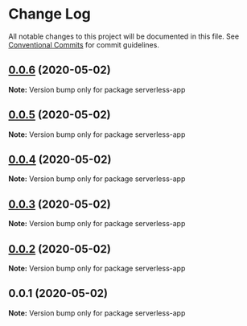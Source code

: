 # Change Log

All notable changes to this project will be documented in this file.
See [Conventional Commits](https://conventionalcommits.org) for commit guidelines.

## [0.0.6](https://github.com/kaoskeya/apollo-federation-sample-app/compare/v0.0.5...v0.0.6) (2020-05-02)

**Note:** Version bump only for package serverless-app





## [0.0.5](https://github.com/kaoskeya/apollo-federation-sample-app/compare/v0.0.4...v0.0.5) (2020-05-02)

**Note:** Version bump only for package serverless-app





## [0.0.4](https://github.com/kaoskeya/apollo-federation-sample-app/compare/v0.0.3...v0.0.4) (2020-05-02)

**Note:** Version bump only for package serverless-app





## [0.0.3](https://github.com/kaoskeya/apollo-federation-sample-app/compare/v0.0.2...v0.0.3) (2020-05-02)

**Note:** Version bump only for package serverless-app





## [0.0.2](https://github.com/kaoskeya/apollo-federation-sample-app/compare/v0.0.1...v0.0.2) (2020-05-02)

**Note:** Version bump only for package serverless-app





## 0.0.1 (2020-05-02)

**Note:** Version bump only for package serverless-app
